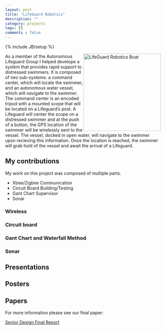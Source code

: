 ```yaml
---
layout: post
title: "LifeGuard Robotics"
description: ""
category: projects
tags: []
comments : false
---
```

{% include JB/setup %}

<img src="https://users.soe.ucsc.edu/~jash/lib/exe/fetch.php?media=smallerboat.jpg" alt="LifeGuard Robotics Boat" style="width: 250px;" align="right"/>
As a member of the Autonomous Lifeguard Group I helped develope a system that provides rapid support to distressed swimmers. It is composed of two sub-systems: a command center, which will locate the swimmer, and an autonomous water vessel, which will navigate to the swimmer. The command center is an encoded tripod with a mounted scope that will be located on a Lifeguard’s post. A Lifeguard will center the scope on a distressed swimmer and at the push of a button, the GPS location of the swimmer will be wirelessly sent to the vessel. The vessel, docked in open water, will navigate to the swimmer upon recieving this information. Once the location is reached, the swimmer will grab hold of the vessel and await the arrival of a Lifeguard.


## My contributions

My work on this project was composed of multiple parts. 

* Xbee/Zigbee Communication
* Circuit Board Building/Testing
* Gant Chart Supervisor
* Sonar

### Wireless

### Circuit board


### Gant Chart and Waterfall Method


### Sonar


## Presentations

## Posters

## Papers
For more information please see our final paper:

[Senior Design Final Report](https://users.soe.ucsc.edu/~jash/lib/exe/fetch.php?media=spring_sdp_final_report.pdf)

